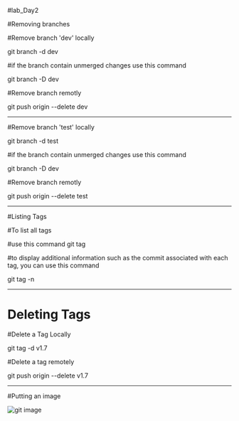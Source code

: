 #lab_Day2


#Removing branches


#Remove branch 'dev' locally

git branch -d dev

#if the branch contain unmerged changes use this command

git branch -D dev


#Remove branch remotly

git push origin --delete dev

-----------------------------------------------------------

#Remove branch 'test' locally

git branch -d test

#if the branch contain unmerged changes use this command

git branch -D dev


#Remove branch remotly

git push origin --delete test

---------------------------------------------------------------

#Listing Tags

#To list all tags 

#use this command
git tag

#to display additional information such as the commit associated with each tag, you can use this command

git tag -n

----------------------------------------------------------------------------

# Deleting Tags

#Delete a Tag Locally

git tag -d v1.7

#Delete a tag remotely

git push origin --delete v1.7


--------------------------------------------------------------------------------


#Putting an image


![git image](https://encrypted-tbn0.gstatic.com/images?q=tbn:ANd9GcR7zIsOlQ0tppVMpDyorl2nf6Eqq3wXYx1Liw&usqp=CAU)

